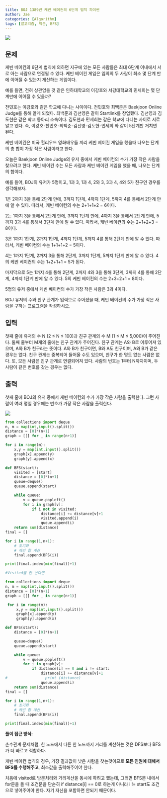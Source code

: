 ```yaml
---
title: BOJ 1389번 케빈 베이컨의 6단계 법칙 파이썬
author: Jae
categories: [Algorithm]
tags: [알고리즘, 백준, BFS]
---
```


![](https://images.velog.io/images/a87380/post/9f44cd2d-b441-4286-ad32-d6ba1d90868b/image.png)

## 문제

케빈 베이컨의 6단계 법칙에 의하면 지구에 있는 모든 사람들은 최대 6단계 이내에서 서로 아는 사람으로 연결될 수 있다. 케빈 베이컨 게임은 임의의 두 사람이 최소 몇 단계 만에 이어질 수 있는지 계산하는 게임이다.

예를 들면, 전혀 상관없을 것 같은 인하대학교의 이강호와 서강대학교의 민세희는 몇 단계만에 이어질 수 있을까?

천민호는 이강호와 같은 학교에 다니는 사이이다. 천민호와 최백준은 Baekjoon Online Judge를 통해 알게 되었다. 최백준과 김선영은 같이 Startlink를 창업했다. 김선영과 김도현은 같은 학교 동아리 소속이다. 김도현과 민세희는 같은 학교에 다니는 사이로 서로 알고 있다. 즉, 이강호-천민호-최백준-김선영-김도현-민세희 와 같이 5단계만 거치면 된다.

케빈 베이컨은 미국 헐리우드 영화배우들 끼리 케빈 베이컨 게임을 했을때 나오는 단계의 총 합이 가장 적은 사람이라고 한다.

오늘은 Baekjoon Online Judge의 유저 중에서 케빈 베이컨의 수가 가장 작은 사람을 찾으려고 한다. 케빈 베이컨 수는 모든 사람과 케빈 베이컨 게임을 했을 때, 나오는 단계의 합이다.

예를 들어, BOJ의 유저가 5명이고, 1과 3, 1과 4, 2와 3, 3과 4, 4와 5가 친구인 경우를 생각해보자.

1은 2까지 3을 통해 2단계 만에, 3까지 1단계, 4까지 1단계, 5까지 4를 통해서 2단계 만에 알 수 있다. 따라서, 케빈 베이컨의 수는 2+1+1+2 = 6이다.

2는 1까지 3을 통해서 2단계 만에, 3까지 1단계 만에, 4까지 3을 통해서 2단계 만에, 5까지 3과 4를 통해서 3단계 만에 알 수 있다. 따라서, 케빈 베이컨의 수는 2+1+2+3 = 8이다.

3은 1까지 1단계, 2까지 1단계, 4까지 1단계, 5까지 4를 통해 2단계 만에 알 수 있다. 따라서, 케빈 베이컨의 수는 1+1+1+2 = 5이다.

4는 1까지 1단계, 2까지 3을 통해 2단계, 3까지 1단계, 5까지 1단계 만에 알 수 있다. 4의 케빈 베이컨의 수는 1+2+1+1 = 5가 된다.

마지막으로 5는 1까지 4를 통해 2단계, 2까지 4와 3을 통해 3단계, 3까지 4를 통해 2단계, 4까지 1단계 만에 알 수 있다. 5의 케빈 베이컨의 수는 2+3+2+1 = 8이다.

5명의 유저 중에서 케빈 베이컨의 수가 가장 작은 사람은 3과 4이다.

BOJ 유저의 수와 친구 관계가 입력으로 주어졌을 때, 케빈 베이컨의 수가 가장 작은 사람을 구하는 프로그램을 작성하시오.

## 입력

첫째 줄에 유저의 수 N (2 ≤ N ≤ 100)과 친구 관계의 수 M (1 ≤ M ≤ 5,000)이 주어진다. 둘째 줄부터 M개의 줄에는 친구 관계가 주어진다. 친구 관계는 A와 B로 이루어져 있으며, A와 B가 친구라는 뜻이다. A와 B가 친구이면, B와 A도 친구이며, A와 B가 같은 경우는 없다. 친구 관계는 중복되어 들어올 수도 있으며, 친구가 한 명도 없는 사람은 없다. 또, 모든 사람은 친구 관계로 연결되어져 있다. 사람의 번호는 1부터 N까지이며, 두 사람이 같은 번호를 갖는 경우는 없다.

## 출력

첫째 줄에 BOJ의 유저 중에서 케빈 베이컨의 수가 가장 작은 사람을 출력한다. 그런 사람이 여러 명일 경우에는 번호가 가장 작은 사람을 출력한다.

![](https://images.velog.io/images/a87380/post/ce1ad5a8-3cad-4155-9cb5-ca3952a3a29c/image.png)

```python
from collections import deque
n, m = map(int,input().split())
distance = [0]*(n+1)
graph = [[] for _ in range(n+1)]

for i in range(m):
    x,y = map(int,input().split())
    graph[x].append(y)
    graph[y].append(x)

def BFS(start):
    visited = [start]
    distance = [0]*(n+1)
    queue=deque()
    queue.append(start)

    while queue:
        v = queue.popleft()
        for i in graph[v]:
            if i not in visited:
                distance[i] += distance[v]+1
                visited.append(i)
                queue.append(i)
    return sum(distance)
final = []

for i in range(1,n+1):
    # 초기화
    # 케빈 합 계산
    final.append(BFS(i))

print(final.index(min(final))+1)
```

```python
#Visited를 안 쓴다면

from collections import deque
n, m = map(int,input().split())
distance = [0]*(n+1)
graph = [[] for _ in range(n+1)]

 for i in range(m):
     x,y = map(int,input().split())
     graph[x].append(y)
     graph[y].append(x)

def BFS(start):
    distance = [0]*(n+1)

    queue=deque()
    queue.append(start)

    while queue:
        v = queue.popleft()
        for i in graph[v]:
            if distance[i] == 0 and i != start:
                distance[i] += distance[v]+1
#                 print (distance)
                queue.append(i)
    return sum(distance)
final = []

for i in range(1,n+1):
    # 초기화
    # 케빈 합 계산
    final.append(BFS(i))

print(final.index(min(final))+1)
```

**풀이 접근 방식:**

촌수관계 문제처럼, 한 노드에서 다른 한 노드까지 거리를 계산하는 것은 DFS보다 BFS가 더 빠르고 적합하다.

케빈 베이컨 법칙의 경우, 가장 결과값이 낮은 사람을 찾는것이므로 **모든 인원에 대해서 BFS를 수행해주고**, 최소값을 출력해주어야 한다.

처음에 visited로 방문처리와 거리계산을 동시에 하려고 했는데, 그러면 BFS문 내에서 for문을 돌 때 조건문을 단순히 if distance[i] == 0로 하는게 아니라 i != start도 조건으로 넣어주어야 한다. 자기 자신을 포함하면 안되기 때문이다.
